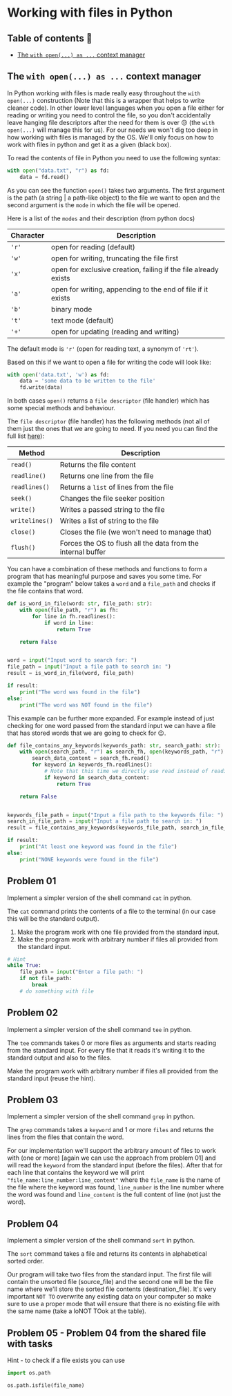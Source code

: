 # Working with files in Python

## Table of contents 📜

- [The `with open(...) as ...` context manager](#the-with-open-as--context-manager)

## The `with open(...) as ...` context manager

In Python working with files is made really easy throughout the `with open(...)` construction (Note that this is a
wrapper that helps to write cleaner code). In other lower level languages when you open a file either for reading or
writing you need to control the file, so you don't accidentally leave hanging file descriptors after the need for them
is over 😒 (the `with open(...)` will manage this for us). For our needs we won't dig too deep in how working with files
is managed by the OS. We'll only focus on how to work with files in python and get it as a given (black box).

To read the contents of file in Python you need to use the following syntax:

```python
with open("data.txt", "r") as fd:
    data = fd.read()
```

As you can see the function `open()` takes two arguments. The first argument is the path (a string | a path-like object)
to the file we want to open and the second argument is the `mode` in which the file will be opened.

Here is a list of the `modes` and their description (from python docs)

|Character | Description |
|----------|-------------|
|`'r'`     | open for reading (default)|
|`'w'`     | open for writing, truncating the file first|
|`'x'`     | open for exclusive creation, failing if the file already exists|
|`'a'`     | open for writing, appending to the end of file if it exists|
|`'b'`     | binary mode|
|`'t'`     | text mode (default)|
|`'+'`     | open for updating (reading and writing)|

The default mode is `'r'` (open for reading text, a synonym of `'rt'`).

Based on this if we want to open a file for writing the code will look like:

```python
with open('data.txt', 'w') as fd:
    data = 'some data to be written to the file'
    fd.write(data)
```

In both cases `open()` returns a `file descriptor` (file handler) which has some special methods and behaviour.

The `file descriptor` (file handler) has the following methods (not all of them just the ones that we are going to need.
If you need you can find the full list [here](https://www.w3schools.com/python/python_ref_file.asp)):

|Method |Description |
|-------|------------|
|`read()` | Returns the file content |
|`readline()` | Returns one line from the file |
|`readlines()` | Returns a `list` of lines from the file |
|`seek()` | Changes the file seeker position |
|`write()` | Writes a passed string to the file |
|`writelines()` | Writes a list of string to the file |
|`close()` | Closes the file (we won't need to manage that) |
|`flush()` | Forces the OS to flush all the data from the internal buffer |

You can have a combination of these methods and functions to form a program that has meaningful purpose and saves you
some time. For example the "program" below takes a `word` and a `file_path` and checks if the file contains that word.

```python
def is_word_in_file(word: str, file_path: str):
    with open(file_path, "r") as fh:
        for line in fh.readlines():
            if word in line:
                return True

    return False


word = input("Input word to search for: ")
file_path = input("Input a file path to search in: ")
result = is_word_in_file(word, file_path)

if result:
    print("The word was found in the file")
else:
    print("The word was NOT found in the file")
```

This example can be further more expanded. For example instead of just checking for one word passed from the standard
input we can have a file that has stored words that we are going to check for 😉.

```python
def file_contains_any_keywords(keywords_path: str, search_path: str):
    with open(search_path, "r") as search_fh, open(keywords_path, "r") as keywords_fh:
        search_data_content = search_fh.read()
        for keyword in keywords_fh.readlines():
            # Note that this time we directly use read instead of reading line by line
            if keyword in search_data_content:
                return True

    return False


keywords_file_path = input("Input a file path to the keywords file: ")
search_in_file_path = input("Input a file path to search in: ")
result = file_contains_any_keywords(keywords_file_path, search_in_file_path)

if result:
    print("At least one keyword was found in the file")
else:
    print("NONE keywords were found in the file")
```

## Problem 01

Implement a simpler version of the shell command `cat` in python.

The `cat` command prints the contents of a file to the terminal (in our case this will be the standard output).

1. Make the program work with one file provided from the standard input.
2. Make the program work with arbitrary number if files all provided from the standard input.

```python
# Hint
while True:
    file_path = input("Enter a file path: ")
    if not file_path:
        break
    # do something with file
```

## Problem 02

Implement a simpler version of the shell command `tee` in python.

The `tee` commands takes 0 or more files as arguments and starts reading from the standard input. For every file that it
reads it's writing it to the standard output and also to the files.

Make the program work with arbitrary number if files all provided from the standard input (reuse the hint).

## Problem 03

Implement a simpler version of the shell command `grep` in python.

The `grep` commands takes a `keyword` and 1 or more `files` and returns the lines from the files that contain the word.

For our implementation we'll support the arbitrary amount of files to work with (one or
more) [again we can use the approach from problem 01] and will read the `keyword` from the standard input (before the
files). After that for each line that contains the keyword we will print
`"file_name:line_number:line_content"` where the `file_name` is the name of the file where the keyword was
found, `line_number` is the line number where the word was found and `line_content` is the full content of line (not
just the word).

## Problem 04

Implement a simpler version of the shell command `sort` in python.

The `sort` command takes a file and returns its contents in alphabetical sorted order.

Our program will take two files from the standard input. The first file will contain the unsorted file (source_file) and
the second one will be the file name where we'll store the sorted file contents (destination_file). It's very important
`NOT TO` overwrite any existing data on your computer so make sure to use a proper mode that will ensure that there is
no existing file with the same name (take a loNOT TOok at the table).

## Problem 05 - Problem 04 from the shared file with tasks

Hint - to check if a file exists you can use

```python
import os.path

os.path.isfile(file_name) 
```
